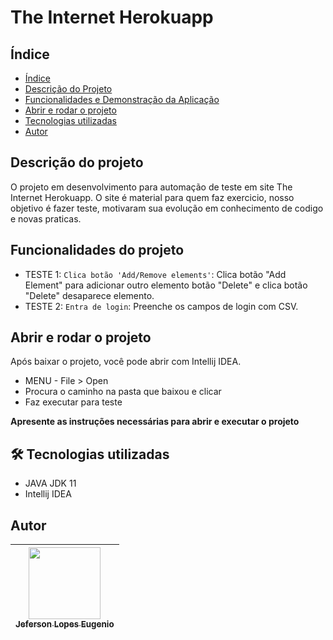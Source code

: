# The Internet Herokuapp

## Índice

* [Índice](#índice)
* [Descrição do Projeto](#descrição-do-projeto)
* [Funcionalidades e Demonstração da Aplicação](#funcionalidades-do-projeto)
* [Abrir e rodar o projeto](#abrir-e-rodar-o-projeto)
* [Tecnologias utilizadas](#tecnologias-utilizadas)
* [Autor](#autor)

## Descrição do projeto

O projeto em desenvolvimento para automação de teste em site The Internet Herokuapp. O site é material para quem faz exercicio, nosso objetivo é fazer teste, motivaram sua evolução em conhecimento de codigo e novas praticas.

## Funcionalidades do projeto

- TESTE 1: `Clica botão 'Add/Remove elements'`: Clica botão "Add Element" para adicionar outro elemento botão "Delete" e clica botão "Delete" desaparece elemento.
- TESTE 2: `Entra de login`: Preenche os campos de login com CSV.

## Abrir e rodar o projeto
Após baixar o projeto, você pode abrir com Intellij IDEA.
- MENU - File > Open
- Procura o caminho na pasta que baixou e clicar
- Faz executar para teste

**Apresente as instruções necessárias para abrir e executar o projeto**

## 🛠 Tecnologias utilizadas
- JAVA JDK 11
- Intellij IDEA

## Autor
| [<img src="https://avatars.githubusercontent.com/u/38334949?v=4" width=115><br><sub>Jeferson Lopes Eugenio</sub>](https://github.com/jefynhu11) |
| :---: |

